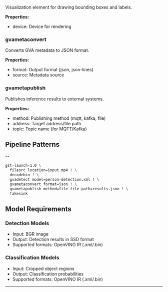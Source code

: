 Visualization element for drawing bounding boxes and labels.

**Properties:**
- device: Device for rendering

### gvametaconvert
Converts GVA metadata to JSON format.

**Properties:**
- format: Output format (json, json-lines)
- source: Metadata source

### gvametapublish
Publishes inference results to external systems.

**Properties:**
- method: Publishing method (mqtt, kafka, file)
- address: Target address/file path
- topic: Topic name (for MQTT/Kafka)

## Pipeline Patterns
--
```bash
gst-launch-1.0 \
  filesrc location=input.mp4 ! \
  decodebin ! \
  gvadetect model=person-detection.xml ! \
  gvametaconvert format=json ! \
  gvametapublish method=file file-path=results.json ! \
  fakesink
```

## Model Requirements

### Detection Models
- Input: BGR image
- Output: Detection results in SSD format
- Supported formats: OpenVINO IR (.xml/.bin)

### Classification Models  
- Input: Cropped object regions
- Output: Classification probabilities
- Supported formats: OpenVINO IR (.xml/.bin)

---

